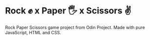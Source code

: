 # Rock ✊ x Paper 🖐 x Scissors ✌
Rock Paper Scissors game project from Odin Project. Made with pure JavaScript, HTML and CSS.
